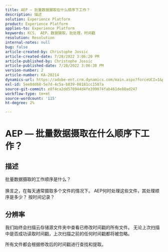 ```yaml
---
title: AEP — 批量数据摄取在什么顺序下工作？
description: 描述
solution: Experience Platform
product: Experience Platform
applies-to: Experience Platform
keywords: KCS， AEP，数据摄取，批处理，时间戳
resolution: Resolution
internal-notes: null
bug: false
article-created-by: Christophe Jossic
article-created-date: 7/28/2022 3:06:20 PM
article-published-by: Christophe Jossic
article-published-date: 7/28/2022 3:06:38 PM
version-number: 2
article-number: KA-20214
dynamics-url: https://adobe-ent.crm.dynamics.com/main.aspx?forceUCI=1&pagetype=entityrecord&etn=knowledgearticle&id=c18d60d0-860e-ed11-82e5-000d3a379dbc
exl-id: 5ee0dd68-5e7d-4c5a-b039-08181cc1587a
source-git-commit: e8f4ca2dd578944d4fe399074fab461de88ad247
workflow-type: tm+mt
source-wordcount: '115'
ht-degree: 2%

---
```


# AEP — 批量数据摄取在什么顺序下工作？

## 描述

批量数据摄取的工作顺序是什么？<br><br>换言之，在每天通常摄取多个文件的情况下。 AEP何时处理这些文件，其处理顺序是多少？ 按时间记录？

## 分辨率


我们始终会扫描云存储源文件夹中查看已修改时间戳的所有文件。 无论上次扫描中是否成功读取时间戳，上次扫描之前的任何时间戳都将被忽略。

所有文件都会根据修改后的时间戳进行查找和提取。
